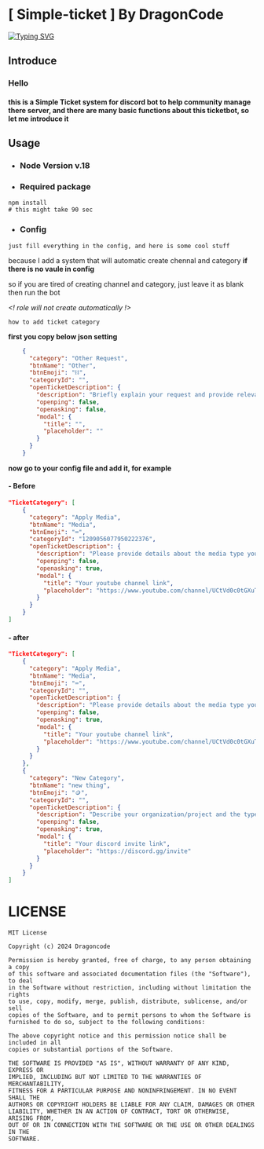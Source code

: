 # \[ Simple-ticket \] By DragonCode 
[![Typing SVG](https://readme-typing-svg.demolab.com?font=Fira+Code&weight=600&pause=1000&color=2F28F7&background=871EFF00&center=true&random=false&width=500&lines=Written+by+DragonCode;Best+Ticket+bot+%3F;I+really+love+Dragon!;My+favorite+movie+is+How+to+train+your+dragon;I+like+to+eat+cucumber;Cake+is+a+lie;I+am+from+Taiwan;I+don't+have+a+girl+friend%2C+wanna+be+mine+(if+you+are+girl%2C+I+am+not+gay))](https://git.io/typing-svg)
## Introduce

### Hello
#### this is a Simple Ticket system for discord bot to help community manage there server, and there are many basic functions about this ticketbot, so let me introduce it

## Usage
- ### Node Version v.18
- ### Required package
```console
npm install
# this might take 90 sec
```
- ### Config
`just fill everything in the config, and here is some cool stuff`

because I add a system that will automatic create chennal and category **if there is no vaule in config**

so if you are tired of creating channel and category, just leave it as blank then run the bot

_<! role will not create automatically !>_



`how to add ticket category`

**first you copy below json setting**
```json
    {
      "category": "Other Request",
      "btnName": "Other",
      "btnEmoji": "⛓️",
      "categoryId": "",
      "openTicketDescription": {
        "description": "Briefly explain your request and provide relevant details.",
        "openping": false,
        "openasking": false,
        "modal": {
          "title": "",
          "placeholder": ""
        }
      }
    }
```
**now go to your config file and add it, for example**
#### - Before
```json
"TicketCategory": [
    {
      "category": "Apply Media",
      "btnName": "Media",
      "btnEmoji": "⌨️",
      "categoryId": "1209056077950222376",
      "openTicketDescription": {
        "description": "Please provide details about the media type you're applying for and share your experience.",
        "openping": false,
        "openasking": true,
        "modal": {
          "title": "Your youtube channel link",
          "placeholder": "https://www.youtube.com/channel/UCtVd0c0tGXuTSbU5d8cSBUg"
        }
      }
    }
]
```
#### - after
```json
"TicketCategory": [
    {
      "category": "Apply Media",
      "btnName": "Media",
      "btnEmoji": "⌨️",
      "categoryId": "",
      "openTicketDescription": {
        "description": "Please provide details about the media type you're applying for and share your experience.",
        "openping": false,
        "openasking": true,
        "modal": {
          "title": "Your youtube channel link",
          "placeholder": "https://www.youtube.com/channel/UCtVd0c0tGXuTSbU5d8cSBUg"
        }
      }
    },
    {
      "category": "New Category",
      "btnName": "new thing",
      "btnEmoji": "🪙",
      "categoryId": "",
      "openTicketDescription": {
        "description": "Describe your organization/project and the type of partnership you're seeking.",
        "openping": false,
        "openasking": true,
        "modal": {
          "title": "Your discord invite link",
          "placeholder": "https://discord.gg/invite"
        }
      }
    }
]
```


# LICENSE
```ansi
MIT License

Copyright (c) 2024 Dragoncode

Permission is hereby granted, free of charge, to any person obtaining a copy
of this software and associated documentation files (the "Software"), to deal
in the Software without restriction, including without limitation the rights
to use, copy, modify, merge, publish, distribute, sublicense, and/or sell
copies of the Software, and to permit persons to whom the Software is
furnished to do so, subject to the following conditions:

The above copyright notice and this permission notice shall be included in all
copies or substantial portions of the Software.

THE SOFTWARE IS PROVIDED "AS IS", WITHOUT WARRANTY OF ANY KIND, EXPRESS OR
IMPLIED, INCLUDING BUT NOT LIMITED TO THE WARRANTIES OF MERCHANTABILITY,
FITNESS FOR A PARTICULAR PURPOSE AND NONINFRINGEMENT. IN NO EVENT SHALL THE
AUTHORS OR COPYRIGHT HOLDERS BE LIABLE FOR ANY CLAIM, DAMAGES OR OTHER
LIABILITY, WHETHER IN AN ACTION OF CONTRACT, TORT OR OTHERWISE, ARISING FROM,
OUT OF OR IN CONNECTION WITH THE SOFTWARE OR THE USE OR OTHER DEALINGS IN THE
SOFTWARE.
```






